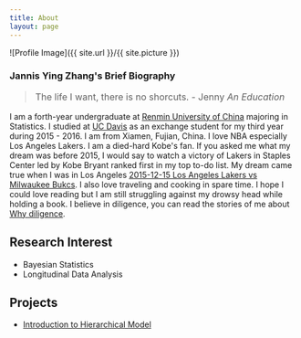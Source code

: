 ```yaml
---
title: About
layout: page
---
```

![Profile Image]({{ site.url }}/{{ site.picture }})

### Jannis Ying Zhang's Brief Biography


<font size="3.5">
<blockquote>
<p>The life I want, there is no shorcuts. - Jenny <i>An Education</i> </p>
</blockquote>
</font>


I am a forth-year undergraduate at [Renmin University of China](http://www.ruc.edu.cn/) majoring in Statistics. I studied at [UC Davis](http://www.ucdavis.edu) as an exchange student for my third year during 2015 - 2016. I am from Xiamen, Fujian, China. I love NBA especially Los Angeles Lakers. I am a died-hard Kobe's fan. If you asked me what my dream was before 2015, I would say to watch a victory of Lakers in Staples Center led by Kobe Bryant ranked first in my top to-do list. My dream came true when I was in Los Angeles [2015-12-15 Los Angeles Lakers vs Milwaukee Bukcs](https://www.youtube.com/watch?v=wPjBV70-TzE). I also love traveling and cooking in spare time. I hope I could love reading but I am still struggling against my drowsy head while holding a book. I believe in diligence, you can read the stories of me about [Why diligence](http://yingsight.com/tags/#Diligence).

<h2>Research Interest</h2>

<ul class="skill-list">
	<li>Bayesian Statistics</li>
	<li>Longitudinal Data Analysis</li>
</ul>

<h2>Projects</h2>

<ul>
	<li><a href="http://yingsight.com/hierarchical/">Introduction to Hierarchical Model</a></li>
</ul>
